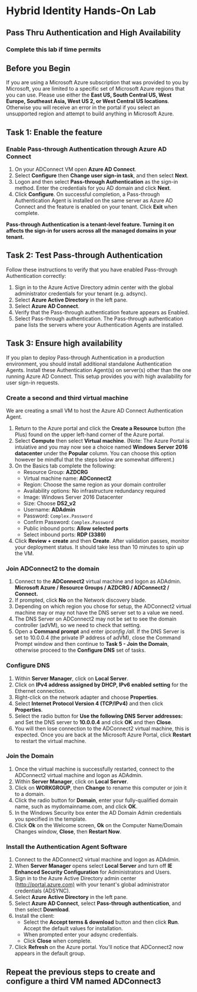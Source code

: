 # Hybrid Identity Hands-On Lab

## Pass Thru Authentication and High Availability

### Complete this lab if time permits

## Before you Begin

If you are using a Microsoft Azure subscription that was provided to you by Microsoft, you are limited to a specific set of Microsoft Azure regions that you can use. Please use either the **East US, South Central US, West Europe, Southeast Asia, West US 2, or West Central US locations**.
Otherwise you will receive an  error in the portal if you select an unsupported region and attempt to build anything in Microsoft Azure.

## Task 1: Enable the feature

### Enable Pass-through Authentication through Azure AD Connect

1. On your ADConnect VM open **Azure AD Connect**.
2. Select **Configure** then **Change user sign-in task**, and then select **Next**.
3. Logon and then select **Pass-through Authentication** as the sign-in method. Enter the credentials for you AD domain and click **Next**.
4. Click **Configure**. On successful completion, a Pass-through Authentication Agent is installed on the same server as Azure AD Connect and the feature is enabled on your tenant.  Click **Exit** when complete.

**Pass-through Authentication is a tenant-level feature. Turning it on affects the sign-in for users across all the managed domains in your tenant.**

## Task 2: Test Pass-through Authentication

Follow these instructions to verify that you have enabled Pass-through Authentication correctly:

1. Sign in to the Azure Active Directory admin center with the global administrator credentials for your tenant (e.g. adsync).
2. Select **Azure Active Directory** in the left pane.
3. Select **Azure AD Connect**.
4. Verify that the Pass-through authentication feature appears as Enabled.
5. Select Pass-through authentication. The Pass-through authentication pane lists the servers where your Authentication Agents are installed.

## Task 3: Ensure high availability

If you plan to deploy Pass-through Authentication in a production environment, you should install additional standalone Authentication Agents. Install these Authentication Agent(s) on server(s) other than the one running Azure AD Connect. This setup provides you with high availability for user sign-in requests.

### Create a second and third virtual machine

We are creating a small VM to host the Azure AD Connect Authentication Agent.

1. Return to the Azure portal and click the **Create a Resource** button (the Plus) found on the upper left-hand corner of the Azure portal.
2. Select **Compute** then select **Virtual machine**. (Note:  The Azure Portal is intuiative and you may now see a choice named **Windows Server 2016 datacenter** under the **Popular** column.  You can choose this option however be mindful that the steps below are somewhat different.)
3. On the Basics tab complete the following:
    * Resource Group: **AZDCRG**
    * Virtual machine name: **ADConnect2**
    * Region: Choose the same region as your domain controller
    * Availability options: No infrastructure redundancy required
    * Image: Windows Server 2016 Datacenter
    * Size: Choose **DS2_v2**
    * Username: **ADAdmin**
    * Password: `Complex.Password`
    * Confirm Password: `Complex.Password`
    * Public inbound ports: **Allow selected ports**
    * Select inbound ports: **RDP (3389)**
4. Click **Review + create** and then **Create**.   After validation passes, monitor your deployment status. It should take less than 10 minutes to spin up the VM.

### Join ADConnect2 to the domain

1. Connect to the **ADConnect2** virtual machine and logon as ADAdmin. **Microsoft Azure / Resource Groups / AZDCRG / ADConnect2 / Connect.**
2. If prompted, click **No** on the Network discovery blade.
3. Depending on which region you chose for setup, the ADConnect2 virtual machine may or may not have the DNS server set to a value we need.
4. The DNS Server on ADConnect2 may not be set to see the domain controller (adVM), so we need to check that setting.  
5. Open a **Command prompt** and enter *ipconfig /all*.  If the DNS Server is set to 10.0.0.4 (the private IP address of adVM), close the Command Prompt window and then continue to **Task 5 - Join the Domain**, otherwise proceed to the **Configure DNS** set of tasks.

### Configure DNS

1. Within **Server Manager**, click on **Local Server**.
2. Click on **IPv4 address assigned by DHCP, IPv6 enabled setting** for the Ethernet connection.
3. Right-click on the network adapter and choose **Properties**.
4. Select **Internet Protocol Version 4 (TCP/IPv4)** and then click **Properties**.
5. Select the radio button for **Use the following DNS Server addresses:** and Set the DNS server to **10.0.0.4** and click **OK** and then **Close**.
6. You will then lose connection to the ADConnect2 virtual machine, this is expected. Once you are back at the Microsoft Azure Portal, click **Restart** to restart the virtual machine.

### Join the Domain

1. Once the virtual machine is successfully restarted, connect to the ADConnect2 virtual machine and logon as ADAdmin.
2. Within **Server Manager**, click on **Local Server**.
3. Click on **WORKGROUP**, then **Change** to rename this computer or join it to a domain.
4. Click the radio button for **Domain**, enter your fully-qualified domain name, such as mydomainname.com, and click **OK**.
5. In the Windows Security box enter the AD Domain Admin credentials you specified in the template.
6. Click **Ok** on the Welcome screen, **Ok** on the Computer Name/Domain Changes window, **Close**, then **Restart Now**.

### Install the Authentication Agent Software

1. Connect to the ADConnect2 virtual machine and logon as ADAdmin.
2. When **Server Manager** opens select **Local Server** and turn off **IE Enhanced Security Configuration** for Administrators and Users.
3. Sign in to the Azure Active Directory admin center (<http://portal.azure.com)>  with your tenant's global administrator credentials (ADSYNC).
4. Select **Azure Active Directory** in the left pane.
5. Select **Azure AD Connect**, select **Pass-through authentication**, and then select **Download**.
6. Install the client:
    * Select the **Accept terms & download** button and then click **Run**. Accept the default values for installation.
    * When prompted enter your adsync credentials.
    * Click **Close** when complete.
7. Click **Refresh** on the Azure portal.  You'll notice that ADConnect2 now appears in the default group.

## Repeat the previous steps to create and configure a third VM named **ADConnect3**
